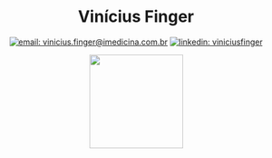 <div align="center">

# Vinícius Finger
  
  [![email: vinicius.finger@imedicina.com.br](https://img.shields.io/static/v1?label=Email&message=%20&color=8B89CC&labelColor=8B89CC&logoColor=FFF&style=for-the-badge&logo=protonmail)](mailto:vinicius.finger@imedicina.com.br)
  [![linkedin: viniciusfinger](https://img.shields.io/static/v1?label=Linkedin&message=%20&color=0077B5&labelColor=0077B5&logoColor=FFF&style=for-the-badge&logo=linkedin)](https://linkedin.com/in/viniciusfinger/)
</div><div align="center">

<div align="center">
  <img height="165em" src="https://github-readme-stats.vercel.app/api?username=imed-viniciusfinger&show_icons=true&theme=midnight-purple&include_all_commits=true&count_private=true"/>
</div>
